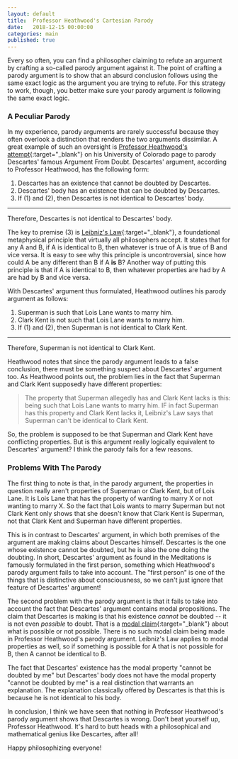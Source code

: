 ```yaml
---
layout: default
title:  Professor Heathwood's Cartesian Parody
date:   2018-12-15 00:00:00
categories: main
published: true
---
```


Every so often, you can find a philosopher claiming to refute an argument by crafting a so-called parody argument against it. The point of crafting a parody argument is to show that an absurd conclusion follows using the same exact logic as the argument you are trying to refute. For this strategy to work, though, you better make sure your parody argument *is* following the same exact logic.

### A Peculiar Parody
In my experience, parody arguments are rarely successful because they often overlook a distinction that renders the two arguments dissimilar. A great example of such an oversight is [Professor Heathwood's attempt](https://spot.colorado.edu/~heathwoo/Phil100/AgainstMM.html){:target="_blank"} on his University of Colorado page to parody Descartes' famous Argument From Doubt. Descartes' argument, according to Professor Heathwood, has the following form:

1. Descartes has an existence that cannot be doubted by Descartes.
2. Descartes' body has an existence that can be doubted by Descartes.
3. If (1) and (2), then Descartes is not identical to Descartes' body.

---

Therefore, Descartes is not identical to Descartes' body.

The key to premise (3) is [Leibniz's Law](https://plato.stanford.edu/entries/identity-indiscernible/){:target="_blank"}, a foundational metaphysical principle that virtually all philosophers accept. It states that for any A and B, if A is identical to B, then whatever is true of A is true of B and vice versa. It is easy to see why this principle is uncontroversial, since how could A be any different than B if A **is** B? Another way of putting this principle is that if A is identical to B, then whatever properties are had by A are had by B and vice versa.

With Descartes' argument thus formulated, Heathwood outlines his parody argument as follows:

1. Superman is such that Lois Lane wants to marry him.
2. Clark Kent is not such that Lois Lane wants to marry him.
3. If (1) and (2), then Superman is not identical to Clark Kent.

---

Therefore, Superman is not identical to Clark Kent.

Heathwood notes that since the parody argument leads to a false conclusion, there must be something suspect about Descartes' argument too. As Heathwood points out, the problem lies in the fact that Superman and Clark Kent supposedly have different properties:

> The property that Superman allegedly has and Clark Kent lacks is this: being such that Lois Lane wants to marry him.  IF in fact Superman has this property and Clark Kent lacks it, Leibniz's Law says that Superman can't be identical to Clark Kent.

So, the problem is supposed to be that Superman and Clark Kent have conflicting properties. But is this argument really logically equivalent to Descartes' argument? I think the parody fails for a few reasons.

### Problems With The Parody
The first thing to note is that, in the parody argument, the properties in question really aren't properties of Superman or Clark Kent, but of Lois Lane. It is Lois Lane that has the property of wanting to marry X or not wanting to marry X. So the fact that Lois wants to marry Superman but not Clark Kent only shows that she doesn't know that Clark Kent is Superman, not that Clark Kent and Superman have different properties.

This is in contrast to Descartes' argument, in which both premises of the argument are making claims about Descartes himself. Descartes is the one whose existence cannot be doubted, but he is also the one doing the doubting. In short, Descartes' argument as found in the Meditations is famously formulated in the first person, something which Heathwood's parody argument fails to take into account. The "first person" is one of the things that is distinctive about consciousness, so we can't just ignore that feature of Descartes' argument!

The second problem with the parody argument is that it fails to take into account the fact that Descartes' argument contains modal propositions. The claim that Descartes is making is that his existence *cannot* be doubted -- it is not even *possible* to doubt. That is a [modal claim](https://plato.stanford.edu/entries/modality-epistemology/){:target="_blank"} about what is possible or not possible. There is no such modal claim being made in Professor Heathwood's parody argument. Leibniz's Law applies to modal properties as well, so if something is possible for A that is not possible for B, then A cannot be identical to B.

The fact that Descartes' existence has the modal property "cannot be doubted by me" but Descartes' body does not have the modal property "cannot be doubted by me" is a real distinction that warrants an explanation. The explanation classically offered by Descartes is that this is because he is not identical to his body.

In conclusion, I think we have seen that nothing in Professor Heathwood's parody argument shows that Descartes is wrong. Don't beat yourself up, Professor Heathwood. It's hard to butt heads with a philosophical and mathematical genius like Descartes, after all!

Happy philosophizing everyone!

